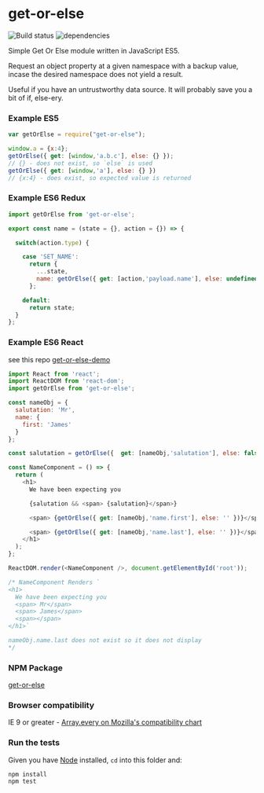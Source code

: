 # get-or-else

![Build status](https://api.travis-ci.org/benbowes/get-or-else.svg)
![dependencies](https://img.shields.io/badge/dependencies-none-brightgreen.svg)

Simple Get Or Else module written in JavaScript ES5.

Request an object property at a given namespace with a backup value, incase the desired namespace does not yield a result.

Useful if you have an untrustworthy data source. It will probably save you a bit of if, else-ery.

### Example ES5
```javascript
var getOrElse = require("get-or-else");

window.a = {x:4};
getOrElse({ get: [window,'a.b.c'], else: {} });
// {} - does not exist, so `else` is used
getOrElse({ get: [window,'a'], else: {} })
// {x:4} - does exist, so expected value is returned
```

### Example ES6 Redux
```javascript
import getOrElse from 'get-or-else';

export const name = (state = {}, action = {}) => {

  switch(action.type) {

    case 'SET_NAME':
      return {
        ...state,
        name: getOrElse({ get: [action,'payload.name'], else: undefined })
      };

    default:
      return state;
  }
};
```


### Example ES6 React
see this repo [get-or-else-demo](https://github.com/benbowes/get-or-else-demo)
```javascript
import React from 'react';
import ReactDOM from 'react-dom';
import getOrElse from 'get-or-else';

const nameObj = {
  salutation: 'Mr',
  name: {
    first: 'James'
  }
};

const salutation = getOrElse({  get: [nameObj,'salutation'], else: false });

const NameComponent = () => {
  return (
    <h1>
      We have been expecting you

      {salutation && <span> {salutation}</span>}

      <span> {getOrElse({ get: [nameObj,'name.first'], else: '' })}</span>

      <span> {getOrElse({ get: [nameObj,'name.last'], else: '' })}</span>
    </h1>
  );
};

ReactDOM.render(<NameComponent />, document.getElementById('root'));

/* NameComponent Renders `
<h1>
  We have been expecting you
  <span> Mr</span>
  <span> James</span>
  <span></span>
</h1>`

nameObj.name.last does not exist so it does not display
*/
```

### NPM Package
[get-or-else](https://www.npmjs.com/package/get-or-else)

### Browser compatibility
IE 9 or greater - [Array.every on Mozilla's compatibility chart](https://developer.mozilla.org/en/docs/Web/JavaScript/Reference/Global_Objects/Array/every#Browser_compatibility)

### Run the tests
Given you have [Node](https://nodejs.org/en/) installed, `cd` into this folder and:
```
npm install
npm test
```
